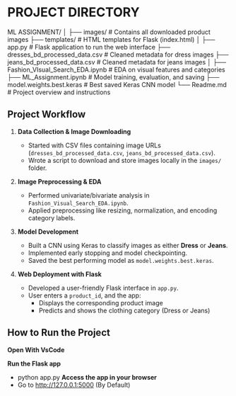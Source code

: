
# PROJECT DIRECTORY
ML ASSIGNMENT/
│
├── images/ # Contains all downloaded product images
├── templates/ # HTML templates for Flask (index.html)
│
├── app.py # Flask application to run the web interface
├── dresses_bd_processed_data.csv # Cleaned metadata for dress images
├── jeans_bd_processed_data.csv # Cleaned metadata for jeans images
│
├── Fashion_VIsual_Search_EDA.ipynb # EDA on visual features and categories
├── ML_Assignment.ipynb # Model training, evaluation, and saving
├── model.weights.best.keras # Best saved Keras CNN model
└── Readme.md # Project overview and instructions




## Project Workflow

1. **Data Collection & Image Downloading**  
   - Started with CSV files containing image URLs (`dresses_bd_processed_data.csv`, `jeans_bd_processed_data.csv`).
   - Wrote a script to download and store images locally in the `images/` folder.

2. **Image Preprocessing & EDA**  
   - Performed univariate/bivariate analysis in `Fashion_Visual_Search_EDA.ipynb`.
   - Applied preprocessing like resizing, normalization, and encoding category labels.

3. **Model Development**  
   - Built a CNN using Keras to classify images as either **Dress** or **Jeans**.
   - Implemented early stopping and model checkpointing.
   - Saved the best performing model as `model.weights.best.keras`.

4. **Web Deployment with Flask**  
   - Developed a user-friendly Flask interface in `app.py`.
   - User enters a `product_id`, and the app:
     - Displays the corresponding product image
     - Predicts and shows the clothing category (Dress or Jeans)



##  How to Run the Project

**Open With VsCode**

**Run the Flask app**
   - python app.py
**Access the app in your browser**
   - Go to http://127.0.0.1:5000 (By Default)